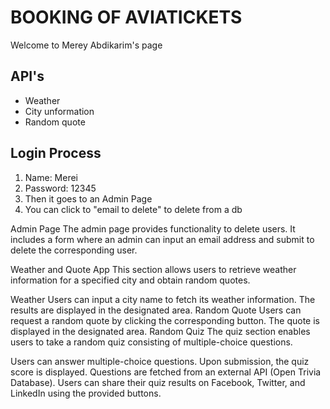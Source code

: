 # BOOKING OF AVIATICKETS

Welcome to Merey Abdikarim's page 

## API's

- Weather
- City unformation
- Random quote 

## Login Process

1. Name: Merei 
2. Password: 12345
3. Then it goes to an Admin Page
4. You can click to "email to delete" to delete from a db

Admin Page
The admin page provides functionality to delete users. It includes a form where an admin can input an email address and submit to delete the corresponding user.

Weather and Quote App
This section allows users to retrieve weather information for a specified city and obtain random quotes.

Weather
Users can input a city name to fetch its weather information.
The results are displayed in the designated area.
Random Quote
Users can request a random quote by clicking the corresponding button.
The quote is displayed in the designated area.
Random Quiz
The quiz section enables users to take a random quiz consisting of multiple-choice questions.

Users can answer multiple-choice questions.
Upon submission, the quiz score is displayed.
Questions are fetched from an external API (Open Trivia Database).
Users can share their quiz results on Facebook, Twitter, and LinkedIn using the provided buttons.
